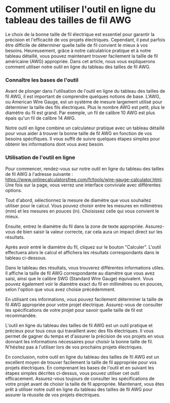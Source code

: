 Comment utiliser l'outil en ligne du tableau des tailles de fil AWG
===================================================================

Le choix de la bonne taille de fil électrique est essentiel pour garantir la précision et l'efficacité de vos projets électriques. Cependant, il peut parfois être difficile de déterminer quelle taille de fil convient le mieux à vos besoins. Heureusement, grâce à notre calculatrice pratique et à notre tableau détaillé, vous pouvez maintenant trouver facilement la taille de fil américaine (AWG) appropriée. Dans cet article, nous vous expliquerons comment utiliser notre outil en ligne du tableau des tailles de fil AWG.

### Connaître les bases de l'outil

Avant de plonger dans l'utilisation de l'outil en ligne du tableau des tailles de fil AWG, il est important de comprendre quelques notions de base. L'AWG, ou American Wire Gauge, est un système de mesure largement utilisé pour déterminer la taille des fils électriques. Plus le nombre AWG est petit, plus le diamètre du fil est grand. Par exemple, un fil de calibre 10 AWG est plus épais qu'un fil de calibre 14 AWG.

Notre outil en ligne combine un calculateur pratique avec un tableau détaillé pour vous aider à trouver la bonne taille de fil AWG en fonction de vos besoins spécifiques. Il vous suffit de suivre quelques étapes simples pour obtenir les informations dont vous avez besoin.

### Utilisation de l'outil en ligne

Pour commencer, rendez-vous sur notre outil en ligne du tableau des tailles de fil AWG à l'adresse suivante : <https://www.onlinecalculatorsfree.com/fr/tools/wire-gauge-calculator.html>. Une fois sur la page, vous verrez une interface conviviale avec différentes options.

Tout d'abord, sélectionnez la mesure de diamètre que vous souhaitez utiliser pour le calcul. Vous pouvez choisir entre les mesures en millimètres (mm) et les mesures en pouces (in). Choisissez celle qui vous convient le mieux.

Ensuite, entrez le diamètre du fil dans la zone de texte appropriée. Assurez-vous de bien saisir la valeur correcte, car cela aura un impact direct sur les résultats.

Après avoir entré le diamètre du fil, cliquez sur le bouton "Calculer". L'outil effectuera alors le calcul et affichera les résultats correspondants dans le tableau ci-dessous.

Dans le tableau des résultats, vous trouverez différentes informations utiles. Il affiche la taille de fil AWG correspondante au diamètre que vous avez saisi, ainsi que le calibre SWG (Standard Wire Gauge) équivalent. Vous pouvez également voir le diamètre exact du fil en millimètres ou en pouces, selon l'option que vous avez choisie précédemment.

En utilisant ces informations, vous pouvez facilement déterminer la taille de fil AWG appropriée pour votre projet électrique. Assurez-vous de consulter les spécifications de votre projet pour savoir quelle taille de fil est recommandée.

L'outil en ligne du tableau des tailles de fil AWG est un outil pratique et précieux pour tous ceux qui travaillent avec des fils électriques. Il vous permet de gagner du temps et d'assurer la précision de vos projets en vous donnant les informations nécessaires pour choisir la bonne taille de fil. N'hésitez pas à l'utiliser lors de vos prochains projets électriques.

En conclusion, notre outil en ligne du tableau des tailles de fil AWG est un excellent moyen de trouver facilement la taille de fil appropriée pour vos projets électriques. En comprenant les bases de l'outil et en suivant les étapes simples décrites ci-dessus, vous pouvez utiliser cet outil efficacement. Assurez-vous toujours de consulter les spécifications de votre projet avant de choisir la taille de fil appropriée. Maintenant, vous êtes prêt à utiliser notre outil en ligne du tableau des tailles de fil AWG pour assurer la réussite de vos projets électriques.